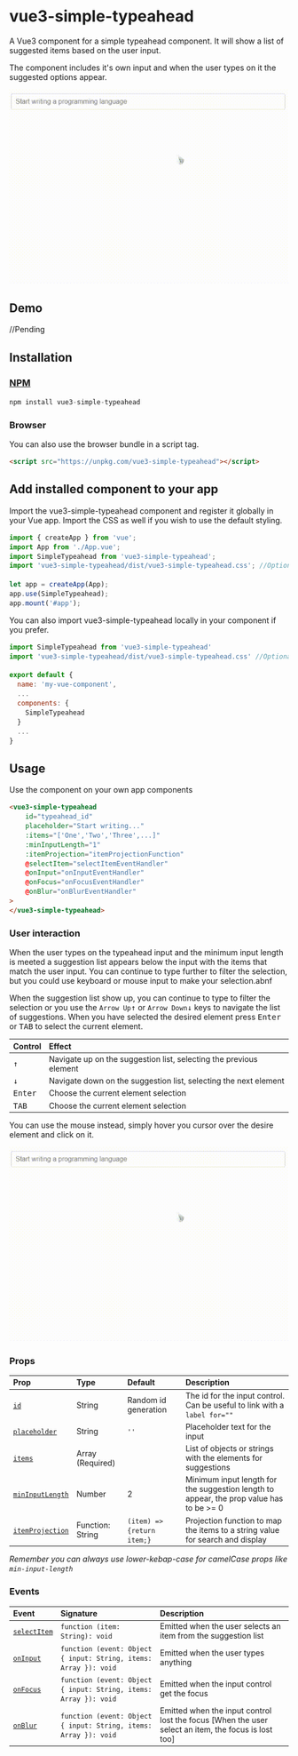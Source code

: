 # vue3-simple-typeahead

A Vue3 component for a simple typeahead component.
It will show a list of suggested items based on the user input.

The component includes it's own input and when the user types on it the suggested options appear.

![Demo](vue3-simple-typeahead.gif)

## Demo

//Pending

## Installation

### [NPM](https://www.npmjs.com/package/vue3-simple-typeahead)

```js
npm install vue3-simple-typeahead
```

### Browser

You can also use the browser bundle in a script tag.

```html
<script src="https://unpkg.com/vue3-simple-typeahead"></script>
```

## Add installed component to your app

Import the vue3-simple-typeahead component and register it globally in your Vue app. Import the CSS as well if you wish to use the default styling.

```js
import { createApp } from 'vue';
import App from './App.vue';
import SimpleTypeahead from 'vue3-simple-typeahead';
import 'vue3-simple-typeahead/dist/vue3-simple-typeahead.css'; //Optional default CSS

let app = createApp(App);
app.use(SimpleTypeahead);
app.mount('#app');
```

You can also import vue3-simple-typeahead locally in your component if you prefer.

```js
import SimpleTypeahead from 'vue3-simple-typeahead'
import 'vue3-simple-typeahead/dist/vue3-simple-typeahead.css' //Optional default CSS

export default {
  name: 'my-vue-component',
  ...
  components: {
    SimpleTypeahead
  }
  ...
}
```

## Usage

Use the component on your own app components

```html
<vue3-simple-typeahead
	id="typeahead_id"
	placeholder="Start writing..."
	:items="['One','Two','Three',...]"
	:minInputLength="1"
	:itemProjection="itemProjectionFunction"
	@selectItem="selectItemEventHandler"
	@onInput="onInputEventHandler"
	@onFocus="onFocusEventHandler"
	@onBlur="onBlurEventHandler"
>
</vue3-simple-typeahead>
```

### User interaction

When the user types on the typeahead input and the minimum input length is meeted a suggestion list appears below the input with the items that match the user input.
You can continue to type further to filter the selection, but you could use keyboard or mouse input to make your selection.abnf

When the suggestion list show up, you can continue to type to filter the selection or you use the `Arrow Up`<kbd>↑</kbd> or `Arrow Down`<kbd>↓</kbd> keys to navigate the list of suggestions. When you have selected the desired element press <kbd>Enter</kbd> or <kbd>TAB</kbd> to select the current element.

| Control          | Effect                                                             |
| :--------------- | :----------------------------------------------------------------- |
| <kbd>↑</kbd>     | Navigate up on the suggestion list, selecting the previous element |
| <kbd>↓</kbd>     | Navigate down on the suggestion list, selecting the next element   |
| <kbd>Enter</kbd> | Choose the current element selection                               |
| <kbd>TAB</kbd>   | Choose the current element selection                               |

You can use the mouse instead, simply hover you cursor over the desire element and click on it.

![User controls](vue3-simple-typeahead.gif)

### Props

| Prop                                | Type             | Default                    | Description                                                                             |
| :---------------------------------- | :--------------- | :------------------------- | :-------------------------------------------------------------------------------------- |
| [`id`](#id)                         | String           | Random id generation       | The id for the input control. Can be useful to link with a `label for=""`               |
| [`placeholder`](#placeholder)       | String           | `''`                       | Placeholder text for the input                                                          |
| [`items`](#items)                   | Array (Required) |                            | List of objects or strings with the elements for suggestions                            |
| [`minInputLength`](#minInputLength) | Number           | 2                          | Minimum input length for the suggestion length to appear, the prop value has to be >= 0 |
| [`itemProjection`](#itemProjection) | Function: String | `(item) => {return item;}` | Projection function to map the items to a string value for search and display           |

_Remember you can always use lower-kebap-case for camelCase props like `min-input-length`_

### Events

| Event                       | Signature                                                        | Description                                                                                         |
| :-------------------------- | :--------------------------------------------------------------- | :-------------------------------------------------------------------------------------------------- |
| [`selectItem`](#selectItem) | `function (item: String): void`                                  | Emitted when the user selects an item from the suggestion list                                      |
| [`onInput`](#onInput)       | `function (event: Object { input: String, items: Array }): void` | Emitted when the user types anything                                                                |
| [`onFocus`](#onFocus)       | `function (event: Object { input: String, items: Array }): void` | Emitted when the input control get the focus                                                        |
| [`onBlur`](#onBlur)         | `function (event: Object { input: String, items: Array }): void` | Emitted when the input control lost the focus [When the user select an item, the focus is lost too] |
